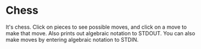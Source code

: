 # Chess

It's chess. Click on pieces to see possible moves, and click on a move to make that move. Also prints out algebraic notation to STDOUT. You can also make moves by entering algebraic notation to STDIN.

